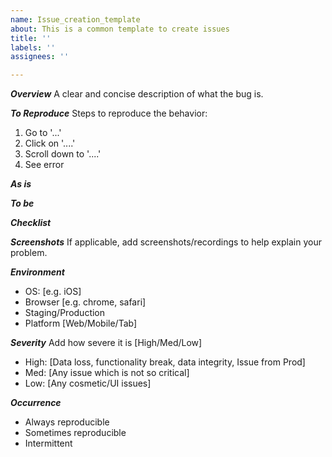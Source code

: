 ```yaml
---
name: Issue_creation_template
about: This is a common template to create issues
title: ''
labels: ''
assignees: ''

---
```


***Overview***
A clear and concise description of what the bug is.

***To Reproduce***
Steps to reproduce the behavior:
1. Go to '...'
2. Click on '....'
3. Scroll down to '....'
4. See error

***As is***

***To be***

***Checklist***

***Screenshots***
If applicable, add screenshots/recordings to help explain your problem.

***Environment***
 - OS: [e.g. iOS]
 - Browser [e.g. chrome, safari]
 - Staging/Production
 - Platform [Web/Mobile/Tab]

***Severity***
Add how severe it is [High/Med/Low]
- High: [Data loss, functionality break, data integrity, Issue from Prod]
- Med: [Any issue which is not so critical]
- Low: [Any cosmetic/UI issues]

***Occurrence***
- Always reproducible
- Sometimes reproducible
- Intermittent

